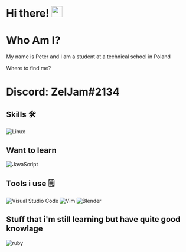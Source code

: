 # Hi there! <img src="https://media.giphy.com/media/hvRJCLFzcasrR4ia7z/giphy.gif" width="29px">

# Who Am I?
My name is Peter and I am a student at a technical school in Poland

Where to find me?
# Discord: ZelJam#2134

## Skills 🛠
![Linux](https://img.shields.io/badge/Linux-FCC624?style=for-the-badge&logo=linux&logoColor=black)

## Want to learn
![JavaScript](https://img.shields.io/badge/javascript-%23323330.svg?style=for-the-badge&logo=javascript&logoColor=%23F7DF1E)
## Tools i use 🗒️
![Visual Studio Code](https://img.shields.io/badge/Visual%20Studio%20Code-0078d7.svg?style=for-the-badge&logo=visual-studio-code&logoColor=white) ![Vim](https://img.shields.io/badge/VIM-%2311AB00.svg?style=for-the-badge&logo=vim&logoColor=white)
![Blender](https://img.shields.io/badge/blender-%23F5792A.svg?style=for-the-badge&logo=blender&logoColor=white)

## Stuff that i'm still learning but have quite good knowlage 
![ruby](https://img.shields.io/badge/-Ruby-red?style=for-the-badge&logo=ruby&logoColor=white)

